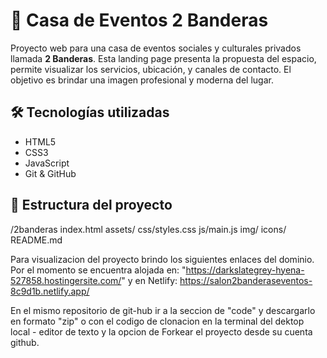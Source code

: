# 🎉 Casa de Eventos 2 Banderas

Proyecto web para una casa de eventos sociales y culturales privados llamada **2 Banderas**. Esta landing page presenta la propuesta del espacio, permite visualizar los servicios, ubicación, y canales de contacto. El objetivo es brindar una imagen profesional y moderna del lugar.

## 🛠 Tecnologías utilizadas

- HTML5
- CSS3
- JavaScript 
- Git & GitHub

## 📁 Estructura del proyecto

/2banderas index.html   assets/ css/styles.css js/main.js img/ icons/ README.md

Para visualizacion del proyecto brindo los siguientes enlaces del dominio. Por el momento se encuentra alojada en: "https://darkslategrey-hyena-527858.hostingersite.com/" y en Netlify: https://salon2banderaseventos-8c9d1b.netlify.app/

En el mismo repositorio de git-hub ir a la seccion de "code" y descargarlo en formato "zip" o con el codigo de clonacion en la terminal del dektop local -  editor de texto y la opcion de Forkear el proyecto desde su cuenta github.
